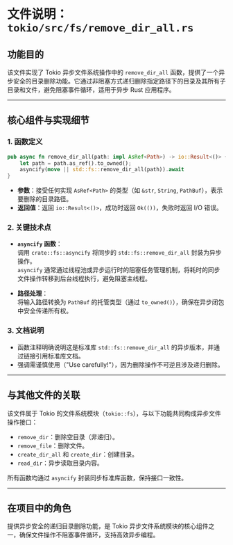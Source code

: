 # 文件说明：`tokio/src/fs/remove_dir_all.rs`

## **功能目的**  
该文件实现了 Tokio 异步文件系统操作中的 `remove_dir_all` 函数，提供了一个异步安全的目录删除功能。它通过非阻塞方式递归删除指定路径下的目录及其所有子目录和文件，避免阻塞事件循环，适用于异步 Rust 应用程序。

---

## **核心组件与实现细节**

### **1. 函数定义**
```rust
pub async fn remove_dir_all(path: impl AsRef<Path>) -> io::Result<()> {
    let path = path.as_ref().to_owned();
    asyncify(move || std::fs::remove_dir_all(path)).await
}
```
- **参数**：接受任何实现 `AsRef<Path>` 的类型（如 `&str`, `String`, `PathBuf`），表示要删除的目录路径。
- **返回值**：返回 `io::Result<()>`，成功时返回 `Ok(())`，失败时返回 I/O 错误。

### **2. 关键技术点**
- **`asyncify` 函数**：  
  调用 `crate::fs::asyncify` 将同步的 `std::fs::remove_dir_all` 封装为异步操作。  
  `asyncify` 通常通过线程池或异步运行时的阻塞任务管理机制，将耗时的同步文件操作转移到后台线程执行，避免阻塞主线程。

- **路径处理**：  
  将输入路径转换为 `PathBuf` 的托管类型（通过 `to_owned()`），确保在异步闭包中安全传递所有权。

### **3. 文档说明**
- 函数注释明确说明这是标准库 `std::fs::remove_dir_all` 的异步版本，并通过链接引用标准库文档。
- 强调需谨慎使用（"Use carefully!"），因为删除操作不可逆且涉及递归删除。

---

## **与其他文件的关联**
该文件属于 Tokio 的文件系统模块（`tokio::fs`），与以下功能共同构成异步文件操作接口：
- `remove_dir`：删除空目录（非递归）。
- `remove_file`：删除文件。
- `create_dir_all` 和 `create_dir`：创建目录。
- `read_dir`：异步读取目录内容。

所有函数均通过 `asyncify` 封装同步标准库函数，保持接口一致性。

---

## **在项目中的角色**  
提供异步安全的递归目录删除功能，是 Tokio 异步文件系统模块的核心组件之一，确保文件操作不阻塞事件循环，支持高效异步编程。
